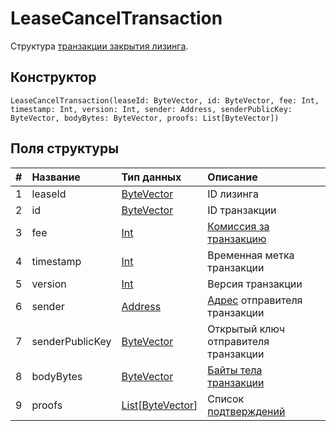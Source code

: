 # LeaseCancelTransaction

Структура [транзакции закрытия лизинга](/ru/blockchain/transaction-type/lease-cancel-transaction).

## Конструктор

``` ride
LeaseCancelTransaction(leaseId: ByteVector, id: ByteVector, fee: Int, timestamp: Int, version: Int, sender: Address, senderPublicKey: ByteVector, bodyBytes: ByteVector, proofs: List[ByteVector])
```

## Поля структуры

| # | Название | Тип данных | Описание |
| :--- | :--- | :--- | :--- |
| 1 | leaseId | [ByteVector](/ru/ride/v5/data-types/byte-vector) | ID лизинга |
| 2 | id | [ByteVector](/ru/ride/v5/data-types/byte-vector) | ID транзакции |
| 3 | fee | [Int](/ru/ride/v5/data-types/int) | [Комиссия за транзакцию](/ru/blockchain/transaction/transaction-fee) |
| 4 | timestamp | [Int](/ru/ride/v5/data-types/int) | Временная метка транзакции |
| 5 | version | [Int](/ru/ride/v5/data-types/int) | Версия транзакции |
| 6 | sender | [Address](/ru/ride/v5/structures/common-structures/address) | [Адрес](/ru/blockchain/account/address) отправителя транзакции |
| 7 | senderPublicKey | [ByteVector](/ru/ride/v5/data-types/byte-vector) | Открытый ключ отправителя транзакции |
| 8 | bodyBytes | [ByteVector](/ru/ride/v5/data-types/byte-vector) | [Байты тела транзакции](/ru/blockchain/glossary#б) |
| 9 | proofs | [List](/ru/ride/v5/data-types/list)[[ByteVector](/ru/ride/v5/data-types/byte-vector)] | Список [подтверждений](/ru/blockchain/transaction/transaction-proof) |
